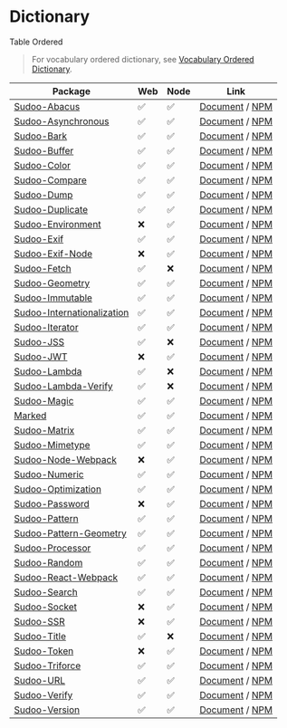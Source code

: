 # Dictionary

Table Ordered

> For vocabulary ordered dictionary, see [Vocabulary Ordered Dictionary](./vocabulary).

| Package                                                                          | Web | Node | Link                                                                                                 |
| -------------------------------------------------------------------------------- | --- | ---- | ---------------------------------------------------------------------------------------------------- |
| [Sudoo-Abacus](//github.com/SudoDotDog/Sudoo-Abacus)                             | ✅   | ✅    | [Document](//abacus.sudo.dog) / [NPM](//npmjs.com/package/@sudoo/abacus)                             |
| [Sudoo-Asynchronous](//github.com/SudoDotDog/Sudoo-Asynchronous)                 | ✅   | ✅    | [Document](//asynchronous.sudo.dog) / [NPM](//npmjs.com/package/@sudoo/asynchronous)                 |
| [Sudoo-Bark](//github.com/SudoDotDog/Sudoo-Bark)                                 | ✅   | ✅    | [Document](//bark.sudo.dog) / [NPM](//npmjs.com/package/@sudoo/bark)                                 |
| [Sudoo-Buffer](//github.com/SudoDotDog/Sudoo-Buffer)                             | ✅   | ✅    | [Document](//buffer.sudo.dog) / [NPM](//npmjs.com/package/@sudoo/buffer)                             |
| [Sudoo-Color](//github.com/SudoDotDog/Sudoo-Color)                               | ✅   | ✅    | [Document](//color.sudo.dog) / [NPM](//npmjs.com/package/@sudoo/color)                               |
| [Sudoo-Compare](//github.com/SudoDotDog/Sudoo-Compare)                           | ✅   | ✅    | [Document](//compare.sudo.dog) / [NPM](//npmjs.com/package/@sudoo/compare)                           |
| [Sudoo-Dump](//github.com/SudoDotDog/Sudoo-Dump)                                 | ✅   | ✅    | [Document](//dump.sudo.dog) / [NPM](//npmjs.com/package/@sudoo/dump)                                 |
| [Sudoo-Duplicate](//github.com/SudoDotDog/Sudoo-Duplicate)                       | ✅   | ✅    | [Document](//duplicate.sudo.dog) / [NPM](//npmjs.com/package/@sudoo/duplicate)                       |
| [Sudoo-Environment](//github.com/SudoDotDog/Sudoo-Environment)                   | ❌   | ✅    | [Document](//environment.sudo.dog) / [NPM](//npmjs.com/package/@sudoo/environment)                   |
| [Sudoo-Exif](//github.com/SudoDotDog/Sudoo-Exif)                                 | ✅   | ✅    | [Document](//exif.sudo.dog) / [NPM](//npmjs.com/package/@sudoo/exif)                                 |
| [Sudoo-Exif-Node](//github.com/SudoDotDog/Sudoo-Exif-Node)                       | ❌   | ✅    | [Document](//exif-node.sudo.dog) / [NPM](//npmjs.com/package/@sudoo/exif-node)                       |
| [Sudoo-Fetch](//github.com/SudoDotDog/Sudoo-Fetch)                               | ✅   | ❌    | [Document](//fetch.sudo.dog) / [NPM](//npmjs.com/package/@sudoo/fetch)                               |
| [Sudoo-Geometry](//github.com/SudoDotDog/Sudoo-Geometry)                         | ✅   | ✅    | [Document](//geometry.sudo.dog) / [NPM](//npmjs.com/package/@sudoo/geometry)                         |
| [Sudoo-Immutable](//github.com/SudoDotDog/Sudoo-Immutable)                       | ✅   | ✅    | [Document](//immutable.sudo.dog) / [NPM](//npmjs.com/package/@sudoo/immutable)                       |
| [Sudoo-Internationalization](//github.com/SudoDotDog/Sudoo-Internationalization) | ✅   | ✅    | [Document](//internationalization.sudo.dog) / [NPM](//npmjs.com/package/@sudoo/internationalization) |
| [Sudoo-Iterator](//github.com/SudoDotDog/Sudoo-Iterator)                         | ✅   | ✅    | [Document](//iterator.sudo.dog) / [NPM](//npmjs.com/package/@sudoo/iterator)                         |
| [Sudoo-JSS](//github.com/SudoDotDog/Sudoo-JSS)                                   | ✅   | ❌    | [Document](//jss.sudo.dog) / [NPM](//npmjs.com/package/@sudoo/jss)                                   |
| [Sudoo-JWT](//github.com/SudoDotDog/Sudoo-JWT)                                   | ❌   | ✅    | [Document](//jwt.sudo.dog) / [NPM](//npmjs.com/package/@sudoo/jwt)                                   |
| [Sudoo-Lambda](//github.com/SudoDotDog/Sudoo-Lambda)                             | ✅   | ❌    | [Document](//lambda.sudo.dog) / [NPM](//npmjs.com/package/@sudoo/lambda)                             |
| [Sudoo-Lambda-Verify](//github.com/SudoDotDog/Sudoo-Lambda-Verify)               | ✅   | ❌    | [Document](//lambda-verify.sudo.dog) / [NPM](//npmjs.com/package/@sudoo/lambda-verify)               |
| [Sudoo-Magic](//github.com/SudoDotDog/Sudoo-Magic)                               | ✅   | ✅    | [Document](//magic.sudo.dog) / [NPM](//npmjs.com/package/@sudoo/magic)                               |
| [Marked](//github.com/SudoDotDog/Marked)                                         | ✅   | ✅    | [Document](//marked.sudo.dog) / [NPM](//npmjs.com/package/@sudoo/marked)                             |
| [Sudoo-Matrix](//github.com/SudoDotDog/Sudoo-Matrix)                             | ✅   | ✅    | [Document](//matrix.sudo.dog) / [NPM](//npmjs.com/package/@sudoo/matrix)                             |
| [Sudoo-Mimetype](//github.com/SudoDotDog/Sudoo-Mimetype)                         | ✅   | ✅    | [Document](//mimetype.sudo.dog) / [NPM](//npmjs.com/package/@sudoo/mimetype)                         |
| [Sudoo-Node-Webpack](//github.com/SudoDotDog/Sudoo-Node-Webpack)                 | ❌   | ✅    | [Document](//node-webpack.sudo.dog) / [NPM](//npmjs.com/package/@sudoo/webpack-node)                 |
| [Sudoo-Numeric](//github.com/SudoDotDog/Sudoo-Numeric)                           | ✅   | ✅    | [Document](//numeric.sudo.dog) / [NPM](//npmjs.com/package/@sudoo/numeric)                           |
| [Sudoo-Optimization](//github.com/SudoDotDog/Sudoo-Optimization)                 | ✅   | ✅    | [Document](//optimization.sudo.dog) / [NPM](//npmjs.com/package/@sudoo/optimization)                 |
| [Sudoo-Password](//github.com/SudoDotDog/Sudoo-Password)                         | ❌   | ✅    | [Document](//password.sudo.dog) / [NPM](//npmjs.com/package/@sudoo/password)                         |
| [Sudoo-Pattern](//github.com/SudoDotDog/Sudoo-Pattern)                           | ✅   | ✅    | [Document](//pattern.sudo.dog) / [NPM](//npmjs.com/package/@sudoo/pattern)                           |
| [Sudoo-Pattern-Geometry](//github.com/SudoDotDog/Sudoo-Pattern-Geometry)         | ✅   | ✅    | [Document](//pattern-geometry.sudo.dog) / [NPM](//npmjs.com/package/@sudoo/pattern-geometry)         |
| [Sudoo-Processor](//github.com/SudoDotDog/Sudoo-Processor)                       | ✅   | ✅    | [Document](//processor.sudo.dog) / [NPM](//npmjs.com/package/@sudoo/processor)                       |
| [Sudoo-Random](//github.com/SudoDotDog/Sudoo-Random)                             | ✅   | ✅    | [Document](//random.sudo.dog) / [NPM](//npmjs.com/package/@sudoo/random)                             |
| [Sudoo-React-Webpack](//github.com/SudoDotDog/Sudoo-React-Webpack)               | ✅   | ✅    | [Document](//react-webpack.sudo.dog) / [NPM](//npmjs.com/package/@sudoo/webpack-react)               |
| [Sudoo-Search](//github.com/SudoDotDog/Sudoo-Search)                             | ✅   | ✅    | [Document](//search.sudo.dog) / [NPM](//npmjs.com/package/@sudoo/search)                             |
| [Sudoo-Socket](//github.com/SudoDotDog/Sudoo-Socket)                             | ❌   | ✅    | [Document](//socket.sudo.dog) / [NPM](//npmjs.com/package/@sudoo/socket)                             |
| [Sudoo-SSR](//github.com/SudoDotDog/Sudoo-SSR)                                   | ❌   | ✅    | [Document](//ssr.sudo.dog) / [NPM](//npmjs.com/package/@sudoo/ssr)                                   |
| [Sudoo-Title](//github.com/SudoDotDog/Sudoo-Title)                               | ✅   | ❌    | [Document](//title.sudo.dog) / [NPM](//npmjs.com/package/@sudoo/title)                               |
| [Sudoo-Token](//github.com/SudoDotDog/Sudoo-Token)                               | ❌   | ✅    | [Document](//token.sudo.dog) / [NPM](//npmjs.com/package/@sudoo/token)                               |
| [Sudoo-Triforce](//github.com/SudoDotDog/Sudoo-Triforce)                         | ✅   | ✅    | [Document](//triforce.sudo.dog) / [NPM](//npmjs.com/package/@sudoo/triforce)                         |
| [Sudoo-URL](//github.com/SudoDotDog/Sudoo-URL)                                   | ✅   | ✅    | [Document](//url.sudo.dog) / [NPM](//npmjs.com/package/@sudoo/url)                                   |
| [Sudoo-Verify](//github.com/SudoDotDog/Sudoo-Verify)                             | ✅   | ✅    | [Document](//verify.sudo.dog) / [NPM](//npmjs.com/package/@sudoo/verify)                             |
| [Sudoo-Version](//github.com/SudoDotDog/Sudoo-Version)                           | ✅   | ✅    | [Document](//version.sudo.dog) / [NPM](//npmjs.com/package/@sudoo/version)                           |
